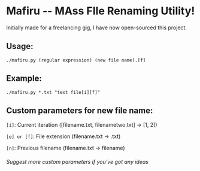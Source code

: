 # Mafiru -- **MA**ss **FI**le **R**enaming **U**tility!
Initially made for a freelancing gig, I have now open-sourced this project.

## Usage:
`./mafiru.py (regular expression) (new file name).[f]`

## Example:
`./mafiru.py *.txt "text file[i][f]"`

## Custom parameters for new file name:
`[i]`: Current iteration (\[filename.txt, filenametwo.txt\] -> \[1, 2\])

`[e] or [f]`: File extension (filename.txt -> .txt)

`[n]`: Previous filename (filename.txt -> filename)
###### Suggest more custom parameters if you've got any ideas
